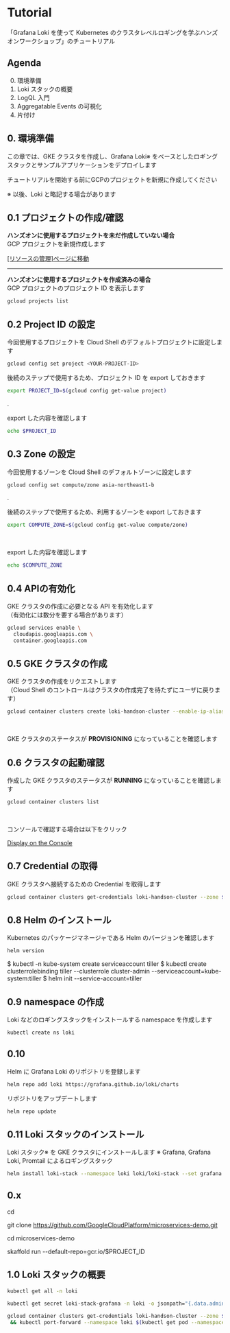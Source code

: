 # Tutorial

「Grafana Loki を使って Kubernetes のクラスタレベルロギングを学ぶハンズオンワークショップ」のチュートリアル

## Agenda

0. 環境準備
1. Loki スタックの概要
2. LogQL 入門
3. Aggregatable Events の可視化
4. 片付け 

## 0. 環境準備

この章では、GKE クラスタを作成し、Grafana Loki※ をベースとしたロギングスタックとサンプルアプリケーションをデプロイします

チュートリアルを開始する前にGCPのプロジェクトを新規に作成してください

※ 以後、Loki と略記する場合があります

## 0.1 プロジェクトの作成/確認

**ハンズオンに使用するプロジェクトを未だ作成していない場合**  
GCP プロジェクトを新規作成します

[\[リソースの管理\]ページに移動](https://console.cloud.google.com/cloud-resource-manager?hl=ja)

---

**ハンズオンに使用するプロジェクトを作成済みの場合**  
GCP プロジェクトのプロジェクト ID を表示します

```bash
gcloud projects list
```

## 0.2 Project ID の設定

今回使用するプロジェクトを Cloud Shell のデフォルトプロジェクトに設定します

```bash
gcloud config set project <YOUR-PROJECT-ID>
```  

後続のステップで使用するため、プロジェクト ID を export しておきます

```bash
export PROJECT_ID=$(gcloud config get-value project)
```

.

export した内容を確認します

```bash
echo $PROJECT_ID
```

## 0.3 Zone の設定

今回使用するゾーンを Cloud Shell のデフォルトゾーンに設定します

```bash
gcloud config set compute/zone asia-northeast1-b
```

.  

後続のステップで使用するため、利用するゾーンを export しておきます

```bash
export COMPUTE_ZONE=$(gcloud config get-value compute/zone)
```

 <br>

export した内容を確認します

```bash
echo $COMPUTE_ZONE
```

## 0.4 APIの有効化

GKE クラスタの作成に必要となる API を有効化します  
（有効化には数分を要する場合があります）

```bash
gcloud services enable \
  cloudapis.googleapis.com \
  container.googleapis.com
```

## 0.5 GKE クラスタの作成

GKE クラスタの作成をリクエストします  
（Cloud Shell のコントロールはクラスタの作成完了を待たずにユーザに戻ります）

```bash
gcloud container clusters create loki-handson-cluster --enable-ip-alias --num-nodes 3 --zone $COMPUTE_ZONE --async
```

<br />  

GKE クラスタのステータスが **PROVISIONING** になっていることを確認します

## 0.6 クラスタの起動確認

作成した GKE クラスタのステータスが **RUNNING** になっていることを確認します

```bash
gcloud container clusters list
```

<br />
  
コンソールで確認する場合は以下をクリック

[Display on the Console](https://console.cloud.google.com/kubernetes/list)

## 0.7 Credential の取得

GKE クラスタへ接続するための Credential を取得します

```bash
gcloud container clusters get-credentials loki-handson-cluster --zone $COMPUTE_ZONE --project $PROJECT_ID
```

## 0.8 Helm のインストール

Kubernetes のパッケージマネージャである Helm のバージョンを確認します

```bash
helm version
```

  
$ kubectl -n kube-system create serviceaccount tiller
$ kubectl create clusterrolebinding tiller --clusterrole cluster-admin --serviceaccount=kube-system:tiller
$ helm init --service-account=tiller



## 0.9 namespace の作成

Loki などのロギングスタックをインストールする namespace を作成します

```bash
kubectl create ns loki
```

## 0.10

Helm に Grafana Loki のリポジトリを登録します

```bash
helm repo add loki https://grafana.github.io/loki/charts
```

  
リポジトリをアップデートします

```bash
helm repo update
```

## 0.11 Loki スタックのインストール

Loki スタック※ を GKE クラスタにインストールします
※ Grafana, Grafana Loki, Promtail によるロギングスタック

```bash
helm install loki-stack --namespace loki loki/loki-stack --set grafana.enabled=true --set grafana.image.tag=master --set prometheus.enabled=true
```


## 0.x

cd

git clone https://github.com/GoogleCloudPlatform/microservices-demo.git

cd microservices-demo

skaffold run --default-repo=gcr.io/$PROJECT_ID

## 1.0 Loki スタックの概要

```bash
kubectl get all -n loki
```


```bash
kubectl get secret loki-stack-grafana -n loki -o jsonpath="{.data.admin-password}" | base64 -d
```


```bash
gcloud container clusters get-credentials loki-handson-cluster --zone $COMPUTE_ZONE --project $PROJECT_ID \
 && kubectl port-forward --namespace loki $(kubectl get pod --namespace loki --selector="app=grafana,release=loki-stack" --output jsonpath='{.items[0].metadata.name}') 8080:3000
```
